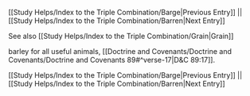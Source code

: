 [[Study Helps/Index to the Triple Combination/Barge|Previous Entry]]  ||  [[Study Helps/Index to the Triple Combination/Barren|Next Entry]]

 See also [[Study Helps/Index to the Triple Combination/Grain|Grain]]

 barley for all useful animals, [[Doctrine and Covenants/Doctrine and Covenants/Doctrine and Covenants 89#^verse-17|D&C 89:17]].

[[Study Helps/Index to the Triple Combination/Barge|Previous Entry]]  ||  [[Study Helps/Index to the Triple Combination/Barren|Next Entry]]